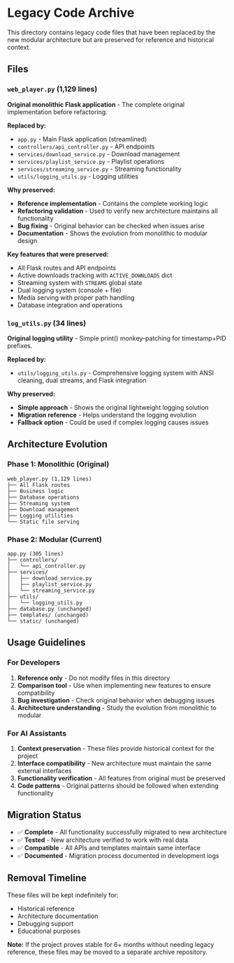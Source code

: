 # Legacy Code Archive

This directory contains legacy code files that have been replaced by the new modular architecture but are preserved for reference and historical context.

## Files

### `web_player.py` (1,129 lines)
**Original monolithic Flask application** - The complete original implementation before refactoring.

**Replaced by:**
- `app.py` - Main Flask application (streamlined)
- `controllers/api_controller.py` - API endpoints
- `services/download_service.py` - Download management
- `services/playlist_service.py` - Playlist operations
- `services/streaming_service.py` - Streaming functionality
- `utils/logging_utils.py` - Logging utilities

**Why preserved:**
- **Reference implementation** - Contains the complete working logic
- **Refactoring validation** - Used to verify new architecture maintains all functionality
- **Bug fixing** - Original behavior can be checked when issues arise
- **Documentation** - Shows the evolution from monolithic to modular design

**Key features that were preserved:**
- All Flask routes and API endpoints
- Active downloads tracking with `ACTIVE_DOWNLOADS` dict
- Streaming system with `STREAMS` global state
- Dual logging system (console + file)
- Media serving with proper path handling
- Database integration and operations

### `log_utils.py` (34 lines)
**Original logging utility** - Simple print() monkey-patching for timestamp+PID prefixes.

**Replaced by:**
- `utils/logging_utils.py` - Comprehensive logging system with ANSI cleaning, dual streams, and Flask integration

**Why preserved:**
- **Simple approach** - Shows the original lightweight logging solution
- **Migration reference** - Helps understand the logging evolution
- **Fallback option** - Could be used if complex logging causes issues

## Architecture Evolution

### Phase 1: Monolithic (Original)
```
web_player.py (1,129 lines)
├── All Flask routes
├── Business logic
├── Database operations
├── Streaming system
├── Download management
├── Logging utilities
└── Static file serving
```

### Phase 2: Modular (Current)
```
app.py (305 lines)
├── controllers/
│   └── api_controller.py
├── services/
│   ├── download_service.py
│   ├── playlist_service.py
│   └── streaming_service.py
├── utils/
│   └── logging_utils.py
├── database.py (unchanged)
├── templates/ (unchanged)
└── static/ (unchanged)
```

## Usage Guidelines

### For Developers
1. **Reference only** - Do not modify files in this directory
2. **Comparison tool** - Use when implementing new features to ensure compatibility
3. **Bug investigation** - Check original behavior when debugging issues
4. **Architecture understanding** - Study the evolution from monolithic to modular

### For AI Assistants
1. **Context preservation** - These files provide historical context for the project
2. **Interface compatibility** - New architecture must maintain the same external interfaces
3. **Functionality verification** - All features from original must be preserved
4. **Code patterns** - Original patterns should be followed when extending functionality

## Migration Status

- ✅ **Complete** - All functionality successfully migrated to new architecture
- ✅ **Tested** - New architecture verified to work with real data
- ✅ **Compatible** - All APIs and templates maintain same interface
- ✅ **Documented** - Migration process documented in development logs

## Removal Timeline

These files will be kept indefinitely for:
- Historical reference
- Architecture documentation
- Debugging support
- Educational purposes

**Note:** If the project proves stable for 6+ months without needing legacy reference, these files may be moved to a separate archive repository. 
